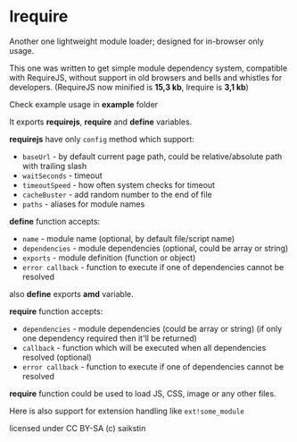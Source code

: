 # lrequire

Another one lightweight module loader; designed for in-browser only usage.

This one was written to get simple module dependency system, compatible with RequireJS, without support in old browsers and bells and whistles for developers. (RequireJS now minified is **15,3 kb**, lrequire is **3,1 kb**)

Check example usage in **example** folder

It exports **requirejs**, **require** and **define** variables.

**requirejs** have only `config` method which support:

* `baseUrl` - by default current page path, could be relative/absolute path with trailing slash
* `waitSeconds` - timeout
* `timeoutSpeed` - how often system checks for timeout
* `cacheBuster` - add random number to the end of file
* `paths` - aliases for module names

**define** function accepts:

* `name` - module name (optional, by default file/script name)
* `dependencies` - module dependencies (optional, could be array or string)
* `exports` - module definition (function or object)
* `error callback` - function to execute if one of dependencies cannot be resolved

also **define** exports **amd** variable.

**require** function accepts:

* `dependencies` - module dependencies (could be array or string) (if only one dependency required then it'll be returned)
* `callback` - function which will be executed when all dependencies resolved (optional)
* `error callback` - function to execute if one of dependencies cannot be resolved

**require** function could be used to load JS, CSS, image or any other files.

Here is also support for extension handling like `ext!some_module`

licensed under CC BY-SA (c) saikstin
